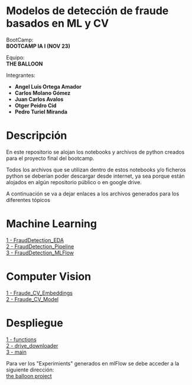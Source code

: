# Modelos de detección de fraude basados en ML y CV


BootCamp:  
**BOOTCAMP IA I (NOV 23)**


Equipo:   
**THE BALLOON**


Integrantes:    
- **Angel Luis Ortega Amador**
- **Carlos Molano Gómez**
- **Juan Carlos Avalos**
- **Otger Peidro Cid**
- **Pedro Turiel Miranda**

# Descripción

En este repositorio se alojan los notebooks y archivos de python creados para el proyecto final del bootcamp.

Todos los archivos que se utilizan dentro de estos notebooks y/o ficheros python se deberían poder descargar desde internet, ya sea porque están alojados en algún repositorio público o en google drive.

A continuación se va a dejar enlaces a los archivos generados para los diferentes tópicos     


# Machine Learning

[1 - FraudDetection_EDA](./FraudDetection_EDA.ipynb)        
[2 - FraudDetection_Pipeline](./FraudDetection_Pipeline.ipynb)       
[3 - FraudDetection_MLFlow](./FraudDetection_MLFlow.ipynb)     



# Computer Vision
[1 - Fraude_CV_Embeddings](./Fraude_CV_Embeddings.ipynb)      
[2 - Fraude_CV_Model](./Fraude_CV_Model.ipynb)        



# Despliegue
[1 - functions](./functions.py)         
[2 - drive_downloader](./drive_downloader.py)         
[3 - main](./main.py)               


Para ver los "Experimients" generados en mlFlow se debe acceder a la siguiente dirección:    
[the balloon project](https://the-balloon-project.com/)

